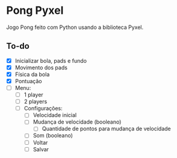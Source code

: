 # Pong Pyxel

Jogo Pong feito com Python usando a biblioteca Pyxel.

## To-do

- [x] Inicializar bola, pads e fundo
- [x] Movimento dos pads
- [x] Física da bola
- [x] Pontuação
- [ ] Menu:
  - [ ] 1 player
  - [ ] 2 players
  - [ ] Configurações:
    - [ ] Velocidade inicial
    - [ ] Mudança de velocidade (booleano)
      - [ ] Quantidade de pontos para mudança de velocidade
    - [ ] Som (booleano)
    - [ ] Voltar
    - [ ] Salvar
